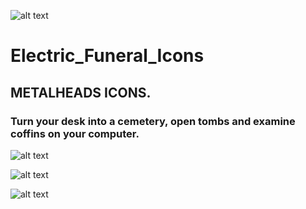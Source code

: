 ![alt text](https://github.com/ju1464/Electric_Funeral_Icons/blob/master/logo.svg)
# Electric_Funeral_Icons
## METALHEADS ICONS.

### Turn your desk into a cemetery, open tombs and examine coffins on your computer.

![alt text](https://github.com/ju1464/Dominus_Funeral_Icons/blob/master/PREVIEWS/DominusPreview01.jpg)

![alt text](https://github.com/ju1464/Dominus_Funeral_Icons/blob/master/PREVIEWS/DominusPreview02.jpg)

![alt text](https://github.com/ju1464/Dominus_Funeral_Icons/blob/master/PREVIEWS/DominusPreview03.jpg)
